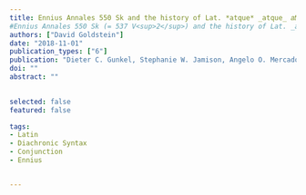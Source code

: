 ```yaml
---
title: Ennius Annales 550 Sk and the history of Lat. *atque* _atque_ 𝑎𝑡𝑞𝑢𝑒 𝑎𝑡𝑞𝑢𝑒
#Ennius Annales 550 Sk (= 537 V<sup>2</sup>) and the history of Lat. _atque_
authors: ["David Goldstein"]
date: "2018-11-01"
publication_types: ["6"]
publication: "Dieter C. Gunkel, Stephanie W. Jamison, Angelo O. Mercado, and Kazuhiko Yoshida, ed. _Vina diem celebrent: Studies in linguistics and philology in honor of Brent Vine_, 61–75. Ann Arbor: Beech Stave Press"
doi: ""
abstract: ""

 
selected: false
featured: false

tags:
- Latin
- Diachronic Syntax
- Conjunction
- Ennius


---
```



